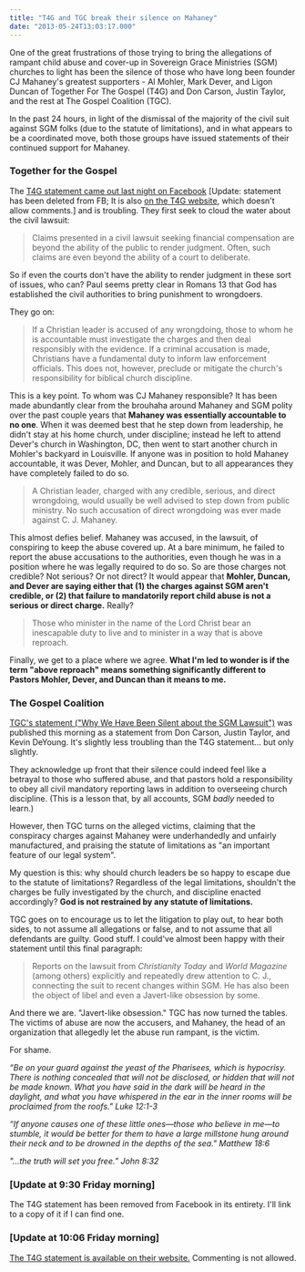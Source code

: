 ```yaml
---
title: "T4G and TGC break their silence on Mahaney"
date: "2013-05-24T13:03:17.000"
---
```


One of the great frustrations of those trying to bring the allegations of rampant child abuse and cover-up in Sovereign Grace Ministries (SGM) churches to light has been the silence of those who have long been founder CJ Mahaney's greatest supporters - Al Mohler, Mark Dever, and Ligon Duncan of Together For The Gospel (T4G) and Don Carson, Justin Taylor, and the rest at The Gospel Coalition (TGC).

In the past 24 hours, in light of the dismissal of the majority of the civil suit against SGM folks (due to the statute of limitations), and in what appears to be a coordinated move, both those groups have issued statements of their continued support for Mahaney.

### Together for the Gospel

The [T4G statement came out last night on Facebook](https://m.facebook.com/TogetherfortheGospel/posts/10151372507262115) \[Update: statement has been deleted from FB; It is also [on the T4G website](http://t4g.org/statement/), which doesn't allow comments.\] and is troubling. They first seek to cloud the water about the civil lawsuit:

> Claims presented in a civil lawsuit seeking financial compensation are beyond the ability of the public to render judgment. Often, such claims are even beyond the ability of a court to deliberate.

So if even the courts don't have the ability to render judgment in these sort of issues, who can? Paul seems pretty clear in Romans 13 that God has established the civil authorities to bring punishment to wrongdoers.

They go on:

> If a Christian leader is accused of any wrongdoing, those to whom he is accountable must investigate the charges and then deal responsibly with the evidence. If a criminal accusation is made, Christians have a fundamental duty to inform law enforcement officials. This does not, however, preclude or mitigate the church's responsibility for biblical church discipline.

This is a key point. To whom was CJ Mahaney responsible? It has been made abundantly clear from the brouhaha around Mahaney and SGM polity over the past couple years that **Mahaney was essentially accountable to no one**. When it was deemed best that he step down from leadership, he didn't stay at his home church, under discipline; instead he left to attend Dever's church in Washington, DC, then went to start another church in Mohler's backyard in Louisville. If anyone was in position to hold Mahaney accountable, it was Dever, Mohler, and Duncan, but to all appearances they have completely failed to do so.

> A Christian leader, charged with any credible, serious, and direct wrongdoing, would usually be well advised to step down from public ministry. No such accusation of direct wrongdoing was ever made against C. J. Mahaney.

This almost defies belief. Mahaney was accused, in the lawsuit, of conspiring to keep the abuse covered up. At a bare minimum, he failed to report the abuse accusations to the authorities, even though he was in a position where he was legally required to do so. So are those charges not credible? Not serious? Or not direct? It would appear that **Mohler, Duncan, and Dever are saying either that (1) the charges against SGM aren't credible, or (2) that failure to mandatorily report child abuse is not a serious or direct charge.** Really?

> Those who minister in the name of the Lord Christ bear an inescapable duty to live and to minister in a way that is above reproach.

Finally, we get to a place where we agree. **What I'm led to wonder is if the term "above reproach" means something significantly different to Pastors Mohler, Dever, and Duncan than it means to me.**

### The Gospel Coalition

[TGC's statement ("Why We Have Been Silent about the SGM Lawsuit")](http://thegospelcoalition.org/blogs/justintaylor/2013/05/24/why-we-have-been-silent-about-the-sgm-lawsuit/) was published this morning as a statement from Don Carson, Justin Taylor, and Kevin DeYoung. It's slightly less troubling than the T4G statement... but only slightly.

They acknowledge up front that their silence could indeed feel like a betrayal to those who suffered abuse, and that pastors hold a responsibility to obey all civil mandatory reporting laws in addition to overseeing church discipline. (This is a lesson that, by all accounts, SGM _badly_ needed to learn.)

However, then TGC turns on the alleged victims, claiming that the conspiracy charges against Mahaney were underhandedly and unfairly manufactured, and praising the statute of limitations as "an important feature of our legal system".

My question is this: why should church leaders be so happy to escape due to the statute of limitations? Regardless of the legal limitations, shouldn't the charges be fully investigated by the church, and discipline enacted accordingly? **God is not restrained by any statute of limitations.**

TGC goes on to encourage us to let the litigation to play out, to hear both sides, to not assume all allegations or false, and to not assume that all defendants are guilty. Good stuff. I could've almost been happy with their statement until this final paragraph:

> Reports on the lawsuit from _Christianity Today_ and _World Magazine_ (among others) explicitly and repeatedly drew attention to C. J., connecting the suit to recent changes within SGM. He has also been the object of libel and even a Javert-like obsession by some.

And there we are. "Javert-like obsession." TGC has now turned the tables. The victims of abuse are now the accusers, and Mahaney, the head of an organization that allegedly let the abuse run rampant, is the victim.

For shame.

_“Be on your guard against the yeast of the Pharisees, which is hypocrisy. There is nothing concealed that will not be disclosed, or hidden that will not be made known. What you have said in the dark will be heard in the daylight, and what you have whispered in the ear in the inner rooms will be proclaimed from the roofs." Luke 12:1-3_

_“If anyone causes one of these little ones—those who believe in me—to stumble, it would be better for them to have a large millstone hung around their neck and to be drowned in the depths of the sea." Matthew 18:6_

_"...the truth will set you free.” John 8:32_

### \[Update at 9:30 Friday morning\]

The T4G statement has been removed from Facebook in its entirety. I'll link to a copy of it if I can find one.

### \[Update at 10:06 Friday morning\]

[The T4G statement is available on their website.](http://t4g.org/statement/) Commenting is not allowed.
